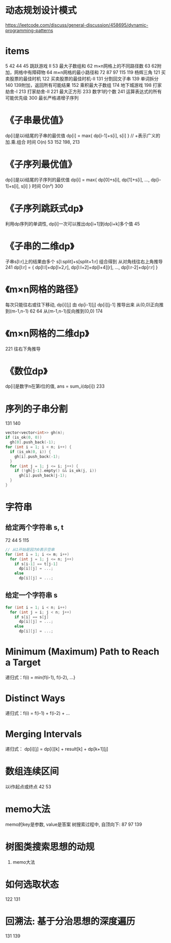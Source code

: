 # 动态规划设计模式
https://leetcode.com/discuss/general-discussion/458695/dynamic-programming-patterns


# items
5
42
44
45      跳跃游戏 II
53      最大子数组和
62      m×n网格上的不同路径数
63      62附加，网格中有障碍物
64      m×n网格的最小路径和
72
87
97
115
119     杨辉三角
121     买卖股票的最佳时机
122     买卖股票的最佳时机-II
131     分割回文子串
139     单词拆分
140     139附加，返回所有可能结果
152     乘积最大子数组
174     地下城游戏
198     打家劫舍-I
213     打家劫舍-II
221     最大正方形
233     数字1的个数
241     运算表达式的所有可能优先级
300     最长严格递增子序列


# 《子串最优值》
dp[i]是以i结尾的子串的最优值
dp[i] = max{ dp[i-1]+s[i], s[i] }  // +表示广义的加.乘.组合
时间 O(n)
53
152
198, 213


# 《子序列最优值》
dp[i]是以i结尾的子序列的最优值
dp[i] = max{ dp[0]+s[i], dp[1]+s[i], ..., dp[i-1]+s[i], s[i] }
时间 O(n²)
300


# 《子序列跳跃式dp》
利用dp序列的单调性, dp[i]一次可以推出dp[i+1]到dp[i+k]多个值
45


# 《子串的二维dp》
子串s[l:r]上的结果由多个 s[l:split]+s[split+1:r] 组合得到
从对角线往右上角推导
241  dp[l:r] = { dp[l:l]+dp[l+2,r], dp[l:l+2]+dp[l+4][r], ..., dp[l:r-2]+dp[r:r] }


# 《m×n网格的路径》
每次只能往右或往下移动, dp[i][j] 由 dp[i-1][j] dp[i][j-1] 推导出来
从(0,0)正向推到(m-1,n-1)  62  64
从(m-1,n-1)反向推到(0,0)  174


# 《m×n网格的二维dp》
221  往右下角推导


# 《数位dp》
dp[i]是数字n在第i位的值, ans = sum_i(dp[i])
233


# 序列的子串分割
131  140
~~~c++
vector<vector<int>> gh(n);
if (is_ok(0, 0))
  gh[0].push_back(-1);
for (int i = 1; i < n; i++) {
  if (is_ok(0, i)) {
    gh[i].push_back(-1);
  }
  for (int j = 1; j <= i; j++) {
    if (!gh[j-1].empty() && is_ok(j, i))
      gh[i].push_back(j-1);
  }
}
~~~


# 字符串
## 给定两个字符串 s, t
72  44  5  115
~~~c++
// 从1开始是因为0表示空串
for (int i = 1; i <= m; i++)
  for (int j = 1; j <= n; j++)
    if s[i-1] == t[j-1]
      dp[i][j] = ...;
    else
      dp[i][j] = ...;
~~~
## 给定一个字符串 s
~~~c++
for (int i = 1; i < n; i++)
  for (int j = i; j < n; j++)
    if s[i] == s[j]
      dp[i][j] = ...;
    else
      dp[i][j] = ...;
~~~


# Minimum (Maximum) Path to Reach a Target
递归式：f(i) = min{f(i-1), f(i-2), ...}


# Distinct Ways
递归式：f(i) = f(i-1) + f(i-2) + ...


# Merging Intervals
递归式： dp[i][j] = dp[i][k] + result[k] + dp[k+1][j]


# 数组连续区间
以i作起点或终点
42  53


# memo大法
memo的key是参数, value是答案
树搜索过程中, 自顶向下: 87 97
139


# 树图类搜索思想的动规
1. memo大法


# 如何选取状态
122  131


# 回溯法: 基于分治思想的深度遍历
131  139